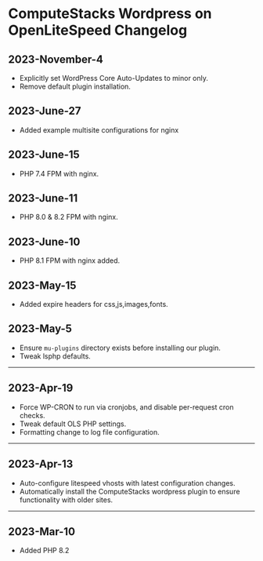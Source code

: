# ComputeStacks Wordpress on OpenLiteSpeed Changelog

## 2023-November-4

* Explicitly set WordPress Core Auto-Updates to minor only.
* Remove default plugin installation.

## 2023-June-27

* Added example multisite configurations for nginx

## 2023-June-15

* PHP 7.4 FPM with nginx.

## 2023-June-11

* PHP 8.0 & 8.2 FPM with nginx.

## 2023-June-10

* PHP 8.1 FPM with nginx added.

## 2023-May-15

* Added expire headers for css,js,images,fonts.

## 2023-May-5

* Ensure `mu-plugins` directory exists before installing our plugin.
* Tweak lsphp defaults.

***

## 2023-Apr-19

* Force WP-CRON to run via cronjobs, and disable per-request cron checks.
* Tweak default OLS PHP settings.
* Formatting change to log file configuration.

***

## 2023-Apr-13

* Auto-configure litespeed vhosts with latest configuration changes.
* Automatically install the ComputeStacks wordpress plugin to ensure functionality with older sites.

***

## 2023-Mar-10

* Added PHP 8.2 